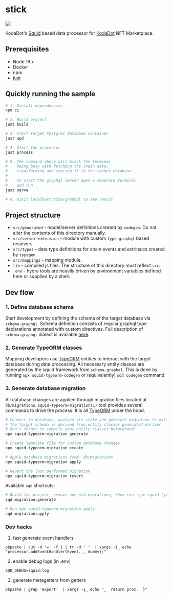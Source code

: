 # stick

![](https://media.tenor.com/eK1dyB3TOLsAAAAC/anime-stick.gif)

KodaDot's [Squid](https://docs.subsquid.io) based data processor for [KodaDot](https://kodadot.xyz) NFT Marketplace.

## Prerequisites

* Node 18.x
* Docker
* npm
* [just](https://github.com/casey/just)

## Quickly running the sample

```bash
# 1. Install dependencies
npm ci

# 2. Build project
just build

# 3. Start target Postgres database container
just upd

# 4. Start the processor
just process

# 5. The command above will block the terminal
#    being busy with fetching the chain data, 
#    transforming and storing it in the target database.
#
#    To start the graphql server open a separate terminal
#    and run
just serve

# 6. Visit localhost:4350/graphql to see result
```

## Project structure

* `src/generated` - model/server definitions created by `codegen`. Do not alter the contents of this directory manually.
* `src/server-extension` - module with custom `type-graphql` based resolvers
* `src/types` - data type definitions for chain events and extrinsics created by `typegen`.
* `src/mappings` - mapping module.
* `lib` - compiled js files. The structure of this directory must reflect `src`.
* `.env` - hydra tools are heavily driven by environment variables defined here or supplied by a shell.

## Dev flow

### 1. Define database schema

Start development by defining the schema of the target database via `schema.graphql`.
Schema definition consists of regular graphql type declarations annotated with custom directives.
Full description of `schema.graphql` dialect is available [here](https://docs.subsquid.io/schema-file).

### 2. Generate TypeORM classes

Mapping developers use [TypeORM](https://typeorm.io) entities
to interact with the target database during data processing. All necessary entity classes are
generated by the squid framework from `schema.graphql`. This is done by running `npx squid-typeorm-codegen`
or (equivalently) `sqd codegen` command.

### 3. Generate database migration

All database changes are applied through migration files located at `db/migrations`.
`squid-typeorm-migration(1)` tool provides several commands to drive the process.
It is all [TypeORM](https://typeorm.io/#/migrations) under the hood.

```bash
# Connect to database, analyze its state and generate migration to match the target schema.
# The target schema is derived from entity classes generated earlier.
# Don't forget to compile your entity classes beforehand!
npx squid-typeorm-migration generate

# Create template file for custom database changes
npx squid-typeorm-migration create

# Apply database migrations from `db/migrations`
npx squid-typeorm-migration apply

# Revert the last performed migration
npx squid-typeorm-migration revert         
```
Available `sqd` shortcuts:
```bash
# Build the project, remove any old migrations, then run `npx squid-typeorm-migration generate`
sqd migration:generate

# Run npx squid-typeorm-migration apply
sqd migration:apply
```

### Dev hacks 

1. fast generate event handlers 

```
pbpaste | cut -d '=' -f 1 | tr -d ' '  | xargs -I_ echo "processor.addEventHandler(Event._, dummy);"
```

2. enable debug logs (in .env)

```
SQD_DEBUG=squid:log
```

3. generate metagetters from getters 

```
pbpaste | grep 'export'  | xargs -I_ echo "_  return proc.  }"
```
